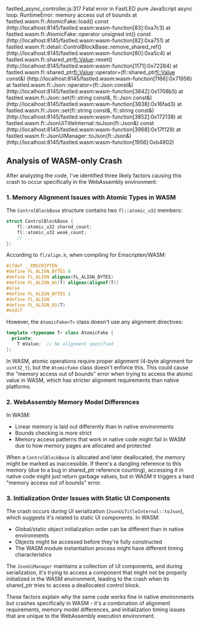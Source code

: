 fastled_async_controller.js:317 Fatal error in FastLED pure JavaScript async loop: RuntimeError: memory access out of bounds
    at fastled.wasm.fl::AtomicFake<unsigned int>::load() const (http://localhost:8145/fastled.wasm:wasm-function[83]:0xa7c3)
    at fastled.wasm.fl::AtomicFake<unsigned int>::operator unsigned int() const (http://localhost:8145/fastled.wasm:wasm-function[82]:0xa751)
    at fastled.wasm.fl::detail::ControlBlockBase::remove_shared_ref() (http://localhost:8145/fastled.wasm:wasm-function[80]:0xa5c4)
    at fastled.wasm.fl::shared_ptr<fl::Value>::reset() (http://localhost:8145/fastled.wasm:wasm-function[1171]:0x72284)
    at fastled.wasm.fl::shared_ptr<fl::Value>::operator=(fl::shared_ptr<fl::Value> const&) (http://localhost:8145/fastled.wasm:wasm-function[1166]:0x71956)
    at fastled.wasm.fl::Json::operator=(fl::Json const&) (http://localhost:8145/fastled.wasm:wasm-function[3842]:0x1708b5)
    at fastled.wasm.fl::Json::set(fl::string const&, fl::Json const&) (http://localhost:8145/fastled.wasm:wasm-function[3838]:0x16fad3)
    at fastled.wasm.fl::Json::set(fl::string const&, fl::string const&) (http://localhost:8145/fastled.wasm:wasm-function[3852]:0x172138)
    at fastled.wasm.fl::JsonUiTitleInternal::toJson(fl::Json&) const (http://localhost:8145/fastled.wasm:wasm-function[3968]:0x17f129)
    at fastled.wasm.fl::JsonUiManager::toJson(fl::Json&) (http://localhost:8145/fastled.wasm:wasm-function[1956]:0xb4802)

## Analysis of WASM-only Crash

After analyzing the code, I've identified three likely factors causing this crash to occur specifically in the WebAssembly environment:

### 1. Memory Alignment Issues with Atomic Types in WASM

The `ControlBlockBase` structure contains two `fl::atomic_u32` members:
```cpp
struct ControlBlockBase {
    fl::atomic_u32 shared_count;
    fl::atomic_u32 weak_count;
    // ...
};
```

According to `fl/align.h`, when compiling for Emscripten/WASM:
```cpp
#ifdef __EMSCRIPTEN__
#define FL_ALIGN_BYTES 8
#define FL_ALIGN alignas(FL_ALIGN_BYTES)
#define FL_ALIGN_AS(T) alignas(alignof(T))
#else
#define FL_ALIGN_BYTES 1
#define FL_ALIGN
#define FL_ALIGN_AS(T)
#endif
```

However, the `AtomicFake<T>` class doesn't use any alignment directives:
```cpp
template <typename T> class AtomicFake {
  private:
    T mValue;  // No alignment specified
};
```

In WASM, atomic operations require proper alignment (4-byte alignment for `uint32_t`), but the `AtomicFake` class doesn't enforce this. This could cause the "memory access out of bounds" error when trying to access the atomic value in WASM, which has stricter alignment requirements than native platforms.

### 2. WebAssembly Memory Model Differences

In WASM:
- Linear memory is laid out differently than in native environments
- Bounds checking is more strict
- Memory access patterns that work in native code might fail in WASM due to how memory pages are allocated and protected

When a `ControlBlockBase` is allocated and later deallocated, the memory might be marked as inaccessible. If there's a dangling reference to this memory (due to a bug in shared_ptr reference counting), accessing it in native code might just return garbage values, but in WASM it triggers a hard "memory access out of bounds" error.

### 3. Initialization Order Issues with Static UI Components

The crash occurs during UI serialization (`JsonUiTitleInternal::toJson`), which suggests it's related to static UI components. In WASM:
- Global/static object initialization order can be different than in native environments
- Objects might be accessed before they're fully constructed
- The WASM module instantiation process might have different timing characteristics

The `JsonUiManager` maintains a collection of UI components, and during serialization, it's trying to access a component that might not be properly initialized in the WASM environment, leading to the crash when its shared_ptr tries to access a deallocated control block.

These factors explain why the same code works fine in native environments but crashes specifically in WASM - it's a combination of alignment requirements, memory model differences, and initialization timing issues that are unique to the WebAssembly execution environment.